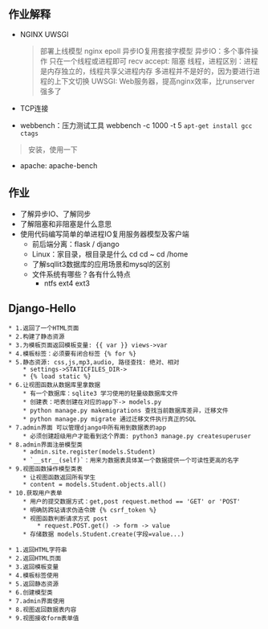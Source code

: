 ## 作业解释

* NGINX UWSGI
	> 部署上线模型
	> nginx epoll 异步IO复用套接字模型
	> 异步IO：多个事件操作 只在一个线程或进程即可
	> recv accept: 阻塞
	> 线程，进程区别：进程是内存独立的，线程共享父进程内存
	> 多进程并不是好的，因为要进行进程的上下文切换
	> UWSGI: Web服务器，提高nginx效率，比runserver强多了

* TCP连接

* webbench：压力测试工具 webbench -c 1000 -t 5
	`apt-get install gcc ctags`
	
> 安装，使用一下

* apache: apache-bench

## 作业
  * 了解异步IO、了解同步
  * 了解阻塞和非阻塞是什么意思
  * 使用代码编写简单的单进程IO复用服务器模型及客户端
	* 前后端分离：flask / django
	* Linux：家目录，根目录是什么 cd cd ~ cd /home
	* 了解sqllit3数据库的应用场景和mysql的区别
	* 文件系统有哪些？各有什么特点
		* ntfs ext4 ext3

## Django-Hello
	* 1.返回了一个HTML页面
	* 2.构建了静态资源
	* 3.为模板页面返回模板变量: {{ var }} views->var
	* 4.模板标签：必须要有闭合标签 {% for %}
	* 5.静态资源: css,js,mp3,audio, 路径查找: 绝对、相对
		* settings->STATICFILES_DIR->
		* {% load static %}
	* 6.让视图函数从数据库里拿数据
		* 有一个数据库：sqlite3 学习使用的轻量级数据库文件
		* 创建表：吧表创建在对应的app下-> models.py
		* python manage.py makemigrations 查找当前数据库差异，迁移文件
		* python manage.py migrate 通过迁移文件执行真正的SQL
	* 7.admin界面 可以管理django中所有用到数据表的app
		* 必须创建超级用户才能看到这个界面: python3 manage.py createsuperuser
	* 8.admin界面注册模型类
		* admin.site.register(models.Student)
		* `__str__(self)`：用来为数据表具体某一个数据提供一个可读性更高的名字
	* 9.视图函数操作模型类表
		* 让视图函数返回所有学生
		* content = models.Student.objects.all()
	* 10.获取用户表单
		* 用户的提交数据方式：get,post request.method == 'GET' or 'POST'
		* 明确防跨站请求伪造令牌 {% csrf_token %}
		* 视图函数判断请求方式 post
			* request.POST.get() -> form -> value
		* 存储数据 models.Student.create(字段=value...)
	
	* 1.返回HTML字符串
	* 2.返回HTML页面
	* 3.返回模板变量
	* 4.模板标签使用
	* 5.返回静态资源
	* 6.创建模型类
	* 7.admin界面使用
	* 8.视图返回数据表内容
	* 9.视图接收form表单值
